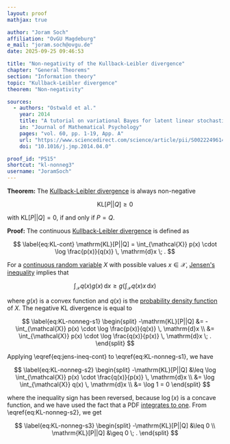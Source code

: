 ```yaml
---
layout: proof
mathjax: true

author: "Joram Soch"
affiliation: "OvGU Magdeburg"
e_mail: "joram.soch@ovgu.de"
date: 2025-09-25 09:46:53

title: "Non-negativity of the Kullback-Leibler divergence"
chapter: "General Theorems"
section: "Information theory"
topic: "Kullback-Leibler divergence"
theorem: "Non-negativity"

sources:
  - authors: "Ostwald et al."
    year: 2014
    title: "A tutorial on variational Bayes for latent linear stochastic time-series models"
    in: "Journal of Mathematical Psychology"
    pages: "vol. 60, pp. 1-19, App. A"
    url: "https://www.sciencedirect.com/science/article/pii/S0022249614000352"
    doi: "10.1016/j.jmp.2014.04.0"

proof_id: "P515"
shortcut: "kl-nonneg3"
username: "JoramSoch"
---
```



**Theorem:** The [Kullback-Leibler divergence](/D/kl) is always non-negative

$$ \label{eq:KL-nonneg}
\mathrm{KL}[P||Q] \geq 0
$$

with $\mathrm{KL}[P \vert \vert Q] = 0$, if and only if $P = Q$.


**Proof:** The continuous [Kullback-Leibler divergence](/D/kl) is defined as

$$ \label{eq:KL-cont}
\mathrm{KL}[P||Q] = \int_{\mathcal{X}} p(x) \cdot \log \frac{p(x)}{q(x)} \, \mathrm{d}x \; .
$$

For a [continuous random variable](/D/rvar-disc) $X$ with possible values $x \in \mathcal{X}$, [Jensen's inequality](/P/jens-ineq) implies that

$$ \label{eq:jens-ineq-cont}
\int_{\mathcal{X}} q(x) g(x) \, \mathrm{d}x \geq g\left( \int_{\mathcal{X}} q(x) x \, \mathrm{d}x \right)
$$

where $g(x)$ is a convex function and $q(x)$ is the [probability density function](/D/pdf) of $X$. The negative KL divergence is equal to

$$ \label{eq:KL-nonneg-s1}
\begin{split}
   -\mathrm{KL}[P||Q]
&= -\int_{\mathcal{X}} p(x) \cdot \log \frac{p(x)}{q(x)} \, \mathrm{d}x \\
&= \int_{\mathcal{X}} p(x) \cdot \log \frac{q(x)}{p(x)} \, \mathrm{d}x \; .
\end{split}
$$

Applying \eqref{eq:jens-ineq-cont} to \eqref{eq:KL-nonneg-s1}, we have

$$ \label{eq:KL-nonneg-s2}
\begin{split}
      -\mathrm{KL}[P||Q]
&\leq \log \int_{\mathcal{X}} p(x) \cdot \frac{q(x)}{p(x)} \, \mathrm{d}x \\
&=    \log \int_{\mathcal{X}} q(x) \, \mathrm{d}x \\
&=    \log 1 = 0
\end{split}
$$

where the inequality sign has been reversed, because $\log(x)$ is a concave function, and we have used the fact that a PDF [integrates to one](/D/pdf). From \eqref{eq:KL-nonneg-s2}, we get

$$ \label{eq:KL-nonneg-s3}
\begin{split}
-\mathrm{KL}[P||Q] &\leq 0 \\
 \mathrm{KL}[P||Q] &\geq 0 \; .
\end{split}
$$